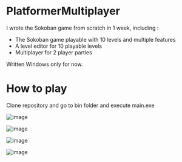 # PlatformerMultiplayer

I wrote the Sokoban game from scratch in 1 week, including :

* The Sokoban game playable with 10 levels and multiple features
* A level editor for 10 playable levels
* Multiplayer for 2 player parties

Written Windows only for now.

# How to play

Clone repository and go to bin folder and execute main.exe

![image](https://user-images.githubusercontent.com/98561646/235479762-02ce447a-3b15-4cd0-8937-8db486b3d144.png)

![image](https://user-images.githubusercontent.com/98561646/235479798-033f294f-870a-475d-befc-f9aadb968615.png)

![image](https://user-images.githubusercontent.com/98561646/235479830-5cc5ad0d-1a61-4cd8-b77d-f4c723c7993b.png)

![image](https://user-images.githubusercontent.com/98561646/235479949-818c66bf-2465-496f-8108-a26ac9898399.png)

